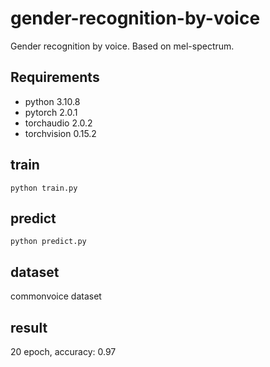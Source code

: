 # gender-recognition-by-voice
Gender recognition by voice.   Based on mel-spectrum. 

## Requirements
- python 3.10.8
- pytorch 2.0.1
- torchaudio 2.0.2
- torchvision 0.15.2
## train
~~~
python train.py
~~~

## predict
~~~
python predict.py
~~~

## dataset

commonvoice dataset

## result
20 epoch,   accuracy: 0.97

